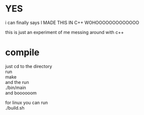 # YES
i can finally says I MADE THIS IN C++ WOHOOOOOOOOOOOOO

this is just an experiment of me messing around with c++

# compile
just cd to the directory\
run\
make\
and the run\
./bin/main\
and boooooom

for linux you can run\
./build.sh
